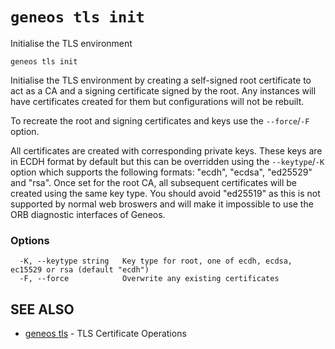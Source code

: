 # `geneos tls init`

Initialise the TLS environment

```text
geneos tls init
```

Initialise the TLS environment by creating a self-signed root certificate to act as a CA and a signing certificate signed by the root. Any instances will have certificates created for them but configurations will not be rebuilt.

To recreate the root and signing certificates and keys use the `--force`/`-F` option.

All certificates are created with corresponding private keys. These keys are in ECDH format by default but this can be overridden using the `--keytype`/`-K` option which supports the following formats: "ecdh", "ecdsa", "ed25529" and "rsa". Once set for the root CA, all subsequent certificates will be created using the same key type. You should avoid "ed25519" as this is not supported by normal web broswers and will make it impossible to use the ORB diagnostic interfaces of Geneos.
### Options

```text
  -K, --keytype string   Key type for root, one of ecdh, ecdsa, ec15529 or rsa (default "ecdh")
  -F, --force            Overwrite any existing certificates
```

## SEE ALSO

* [geneos tls](geneos_tls.md)	 - TLS Certificate Operations

